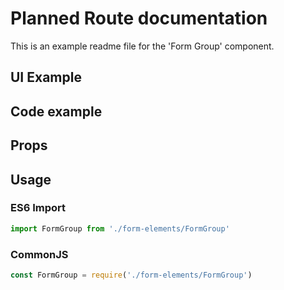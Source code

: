 # Planned Route documentation

This is an example readme file for the 'Form Group' component.

## UI Example

<!-- STORY -->

## Code example

<!-- SOURCE -->

## Props

<!-- PROPS -->

## Usage

### ES6 Import
```js
import FormGroup from './form-elements/FormGroup'
```

### CommonJS

```js
const FormGroup = require('./form-elements/FormGroup')
